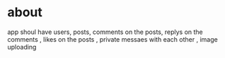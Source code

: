 
# about


app shoul have users, posts, comments on the posts, replys on the comments , likes on the posts , private messaes with each other , image uploading 